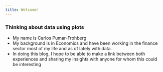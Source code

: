 ```yaml
---
title: Welcome!
---
```

### Thinking about data using plots
* My name is Carlos Pumar-Frohberg 
* My background is in Economics and have been working in the finance sector most of my life and as of lately with data. 
* In doing this blog, I hope to be able to make a link between both experiences and sharing my insights with anyone for whom this could be interesting